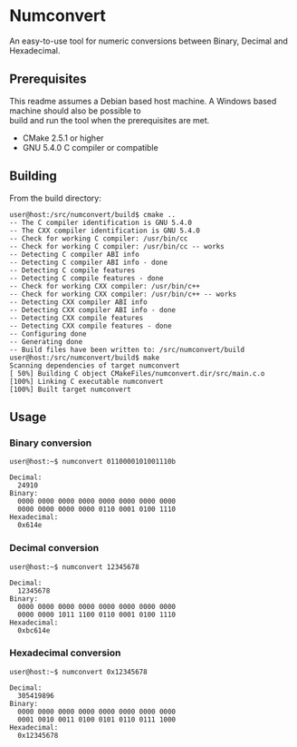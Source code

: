 # Numconvert

An easy-to-use tool for numeric conversions between Binary, Decimal and Hexadecimal.

## Prerequisites

This readme assumes a Debian based host machine. A Windows based machine should also be possible to  
build and run the tool when the prerequisites are met.

* CMake 2.5.1 or higher
* GNU 5.4.0 C compiler or compatible

## Building

From the build directory:
```
user@host:/src/numconvert/build$ cmake ..
-- The C compiler identification is GNU 5.4.0
-- The CXX compiler identification is GNU 5.4.0
-- Check for working C compiler: /usr/bin/cc
-- Check for working C compiler: /usr/bin/cc -- works
-- Detecting C compiler ABI info
-- Detecting C compiler ABI info - done
-- Detecting C compile features
-- Detecting C compile features - done
-- Check for working CXX compiler: /usr/bin/c++
-- Check for working CXX compiler: /usr/bin/c++ -- works
-- Detecting CXX compiler ABI info
-- Detecting CXX compiler ABI info - done
-- Detecting CXX compile features
-- Detecting CXX compile features - done
-- Configuring done
-- Generating done
-- Build files have been written to: /src/numconvert/build
user@host:/src/numconvert/build$ make
Scanning dependencies of target numconvert
[ 50%] Building C object CMakeFiles/numconvert.dir/src/main.c.o
[100%] Linking C executable numconvert
[100%] Built target numconvert
```

## Usage

### Binary conversion

```
user@host:~$ numconvert 0110000101001110b

Decimal:
  24910
Binary:
  0000 0000 0000 0000 0000 0000 0000 0000 
  0000 0000 0000 0000 0110 0001 0100 1110 
Hexadecimal:
  0x614e
```

### Decimal conversion

```
user@host:~$ numconvert 12345678

Decimal:
  12345678
Binary:
  0000 0000 0000 0000 0000 0000 0000 0000 
  0000 0000 1011 1100 0110 0001 0100 1110 
Hexadecimal:
  0xbc614e
```

### Hexadecimal conversion

```
user@host:~$ numconvert 0x12345678

Decimal:
  305419896
Binary:
  0000 0000 0000 0000 0000 0000 0000 0000 
  0001 0010 0011 0100 0101 0110 0111 1000 
Hexadecimal:
  0x12345678
```
